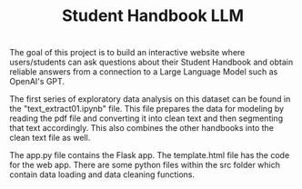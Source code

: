 <div align="center">
    <h1>Student Handbook LLM<h1>
</div>

The goal of this project is to build an interactive website where users/students can ask questions about their Student Handbook and obtain reliable answers from a connection to a Large Language Model such as OpenAI's GPT.


The first series of exploratory data analysis on this dataset can be found in the "text_extract01.ipynb" file. This file prepares the data for modeling by reading the pdf file and converting it into clean text and then segmenting that text accordingly. This also combines the other handbooks into the clean text file as well.

The app.py file contains the Flask app. The template.html file has the code for the web app. There are some python files within the src folder which contain data loading and data cleaning functions.


